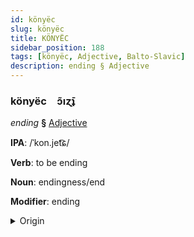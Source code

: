 ```yaml
---
id: könyëc
slug: könyëc
title: KÖNYËC
sidebar_position: 188
tags: [könyëc, Adjective, Balto-Slavic]
description: ending § Adjective
---
```


### könyëc&emsp;<span kind="abugida">ɔ̃ıɀ̄ʇ</span>

*ending* **§** [Adjective](../../tags/Adjective)

**IPA**: /ˈkon.jet͡ɕ/

**Verb**: to be ending

**Noun**: endingness/end

**Modifier**: ending

<details>
    <summary>Origin</summary>
    Slovak koniec [ˈkoɲi̯et͡s]<br/>
    <em>Balto-Slavic Language Family</em>
</details>